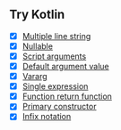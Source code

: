 ## Try Kotlin

- [x] [Multiple line string](Single/MultipleLineString)
- [x] [Nullable](Single/Nullable)
- [x] [Script arguments](Single/ScriptArgs)
- [x] [Default argument value](Single/DefaultArgsValue)
- [x] [Vararg](Single/Vararg)
- [x] [Single expression](Single/SingleExpression)
- [x] [Function return function](Single/FunctionReturnFunction)
- [x] [Primary constructor](Single/PrimaryConstructor)
- [x] [Infix notation](Single/InfixNotation)